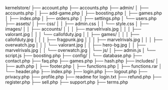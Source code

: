 kernelstore/
├── account.php
├── accounts.php
├── admin/
│   ├── accounts.php
│   ├── add-game.php
│   ├── boosting.php
│   ├── games.php
│   ├── index.php
│   ├── orders.php
│   ├── settings.php
│   └── users.php
├── assets/
│   ├── css/
│   │   ├── admin.css
│   │   └── style.css
│   ├── images/
│   │   ├── accounts/
│   │   │   ├── marvelrivals.jpg
│   │   │   ├── valorant.jpg
│   │   │   └── callofduty.jpg
│   │   ├── games/
│   │   │   ├── callofduty.jpg
│   │   │   ├── fragpunk.jpg
│   │   │   ├── marvelrivals.jpg
│   │   │   ├── overwatch.jpg
│   │   │   └── valorant.jpg
│   │   ├── hero-bg.jpg
│   │   ├── marvelrivals.jpg
│   │   └── overwatch.jpg
│   └── js/
│       ├── admin.js
│       └── script.js
├── boosting.php
├── config/
│   └── database.php
├── contact.php
├── faq.php
├── games.php
├── hash.php
├── includes/
│   ├── auth.php
│   ├── footer.php
│   ├── functions.php
│   ├── functions.rar
│   └── header.php
├── index.php
├── login.php
├── logout.php
├── privacy.php
├── profile.php
├── readme for login.txt
├── refund.php
├── register.php
├── sell.php
├── support.php
├── terms.php

